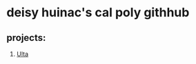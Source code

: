 # deisy huinac's cal poly githhub
## projects:

1. [Ulta](https://github.com/dxxisy/deisyhuinac#:~:text=Project%205_6%2C%20project%203100%20ulta%20quartiles.ipynb%20%2D%20Colaboratory.pdf)
